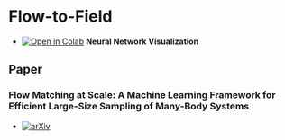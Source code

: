 # Flow-to-Field

- [![Open in Colab](https://colab.research.google.com/assets/colab-badge.svg)](https://colab.research.google.com/github/ToelUl/Flow-to-Field/blob/main/neural_network_visualize.ipynb) **Neural Network Visualization**

## Paper
### Flow Matching at Scale: A Machine Learning Framework for Efficient Large-Size Sampling of Many-Body Systems
- [![arXiv](https://img.shields.io/badge/arXiv-2508.15318-b31b1b.svg)](https://arxiv.org/abs/2508.15318)